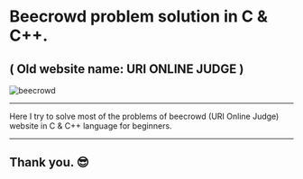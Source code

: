 # Beecrowd problem solution in C & C++.

## ( Old website name: URI ONLINE JUDGE )

![beecrowd](https://camo.githubusercontent.com/3b3dd77a1d6bdb40b94693964e37d6ffa79e1864ec154cb9de36498ded75a7f1/68747470733a2f2f692e696d6775722e636f6d2f464e413237706e2e706e67)

---

Here I try to solve most of the problems of beecrowd (URI Online Judge)
website in C & C++ language for beginners.

---

## Thank you. 😎
